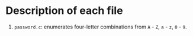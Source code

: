 # Description of each file
1. `password.c`: enumerates four-letter combinations from `A` - `Z`, `a` - `z`, `0` - `9`.
